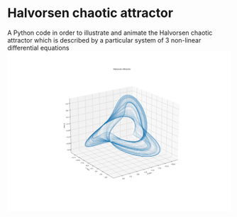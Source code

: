 # Halvorsen chaotic attractor
A Python code in order to illustrate and animate the Halvorsen chaotic attractor which is described by a particular system of 3 non-linear differential equations
![image info](./HalvorsenAttractor.png)
